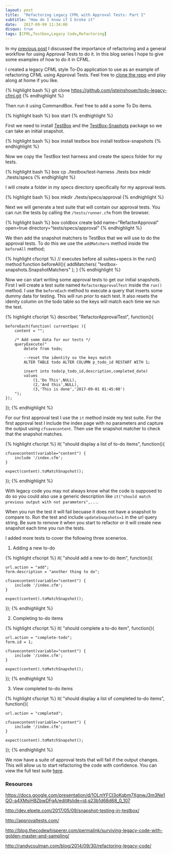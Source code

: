 ```yaml
---
layout: post
title:  "Refactoring Legacy CFML with Approval Tests: Part I"
subtitle: "How do I know if I broke it"
date:   2017-09-99 11:34:00
disqus: true
tags: [CFML,Testbox,Legacy Code,Refactoring]
---
```


In my [previous post](/2017/09/08/refactoring-legacy-code-with-approval-tests.html) I discussed the importance of refactoring and a general workflow for using Approval Tests to do it. In this blog series I hope to give some examples of how to do it in CFML.

I created a legacy CFML style To-Do application to use as an example of refactoring CFML using Approval Tests. Feel free to [clone the repo](https://github.com/jsteinshouer/todo-legacy-cfml) and play along at home if you like. 

{% highlight bash %}
git clone https://github.com/jsteinshouer/todo-legacy-cfml.git
{% endhighlight %}


Then run it using CommandBox. Feel free to add a some To Do items.

{% highlight bash %}
box start
{% endhighlight %}

First we need to install [TestBox](https://www.forgebox.io/view/testbox) and the [TestBox-Snaphots](https://www.forgebox.io/view/testbox-snapshots) package so we can take an initial snapshot. 

{% highlight bash %}
box install testbox
box install testbox-snapshots
{% endhighlight %}

Now we copy the TestBox test harness and create the specs folder for my tests.

{% highlight bash %}
box cp ./testbox/test-harness ./tests
box mkdir ./tests/specs
{% endhighlight %}

I will create a folder in my specs directory specifically for my approval tests.

{% highlight bash %}
box mkdir ./tests/specs/approval
{% endhighlight %}

Next we will generate a test suite that will contain our approval tests. You can run the tests by calling the `/tests/runner.cfm` from the browser.

{% highlight bash %}
box coldbox create bdd name="RefactorApproval" open=true directory="tests/specs/approval"
{% endhighlight %}

We then add the snapshot matchers to TestBox that we will use to do the approval tests. To do this we use the `addMatchers` method inside the `beforeAll` method;

{% highlight cfscript %}
// executes before all suites+specs in the run() method
function beforeAll(){
	addMatchers( "testbox-snapshots.SnapshotMatchers" );
}
{% endhighlight %}


Now we can start writing some approval tests to get our initial snapshots. First I will create a test suite named `RefactorApprovalTest` inside the `run()` method. I use the `beforeEach` method to execute a query that inserts some dummy data for testing. This will run prior to each test. It also resets the idenity column on the todo table so the keys will match each time we run the test.

{% highlight cfscript %}
describe( "RefactorApprovalTest", function(){

	beforeEach(function( currentSpec ){
		content = "";

		/* Add some data for our tests */
		queryExecute("
			delete from todo;

			--reset the identity so the keys match
			ALTER TABLE todo ALTER COLUMN p_todo_id RESTART WITH 1;

			insert into todo(p_todo_id,description,completed_date)
			values
				(1,'Do This',NULL),
				(2,'And this',NULL),
				(3,'This is done','2017-09-01 01:45:00')
		");
	});
	
});
{% endhighlight %}

For our first approval test I use the `it` method inside my test suite. For the first approval test I include the index page with no parameters and capture the output using `cfsavecontent`. Then use the snapshot matcher to check that the snapshot matches. 

{% highlight cfscript %}
it( "should display a list of to-do items", function(){

	cfsavecontent(variable="content") {
		include '/index.cfm';
	}

	expect(content).toMatchSnapshot();
});
{% endhighlight %}

With legacy code you may not always know what the code is supposed to do so you could also use a generic description like `it("should match previous output with not parameters",...`. 

When you run the test it will fail becuase it does not have a snapshot to compare to. Run the test and include `updateSnapshots=1` in the url query string. Be sure to remove it when you start to refactor or it will create new snapshot each time you run the tests.

I added more tests to cover the following three scenerios.

1. Adding a new to-do

{% highlight cfscript %}
it( "should add a new to-do item", function(){

	url.action = "add";
	form.description = "another thing to do";

	cfsavecontent(variable="content") {
		include '/index.cfm';
	}

	expect(content).toMatchSnapshot();
});
{% endhighlight %}

2. Completing to-do items

{% highlight cfscript %}
it( "should complete a to-do item", function(){

	url.action = "complete-todo";
	form.id = 1;

	cfsavecontent(variable="content") {
		include '/index.cfm';
	}

	expect(content).toMatchSnapshot();
});
{% endhighlight %}

3. View completed to-do items

{% highlight cfscript %}
it( "should display a list of completed to-do items", function(){

	url.action = "completed";

	cfsavecontent(variable="content") {
		include '/index.cfm';
	}

	expect(content).toMatchSnapshot();
});
{% endhighlight %}

We now have a suite of approval tests that will fail if the output changes. This will allow us to start refactoring the code with confidence. You can view the full test suite [here](https://gist.github.com/jsteinshouer/2d42eda57b50af901b56bb5dc31555f1).






[legacy-code-rocks-podcast]:      https://www.stitcher.com/podcast/corgibytes-2/legacy-code-rocks/e/48729728
[legacy-code-rocks]:     legacycode.rocks
[testbox-snapshots]:	https://www.forgebox.io//view/testbox-snapshots
[llewellyn-falco]: http://llewellynfalco.blogspot.com/
[llewellyn-falco-approval-tests]: http://llewellynfalco.blogspot.com/2008/10/approval-tests.html

### Resources

https://docs.google.com/presentation/d/1OLmYFCI3oKqbm7XgnwJ3m3Ne1QO-a4XMsiH8ZbwDFgA/edit#slide=id.g23b1d68d68_0_107

http://dev.elpete.com/2017/05/09/snapshot-testing-in-testbox/

http://approvaltests.com/

http://blog.thecodewhisperer.com/permalink/surviving-legacy-code-with-golden-master-and-sampling/

http://randycoulman.com/blog/2014/09/30/refactoring-legacy-code/
